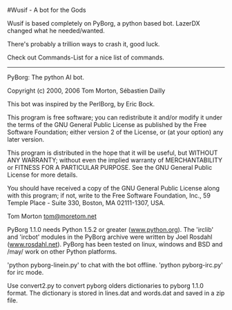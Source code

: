 #Wusif - A bot for the Gods

Wusif is based completely on PyBorg, a python based bot. LazerDX changed what he needed/wanted.

There's probably a trillion ways to crash it, good luck.

Check out Commands-List for a nice list of commands.


---------------------------------------------------------------------------------
 PyBorg: The python AI bot.

 Copyright (c) 2000, 2006 Tom Morton, Sébastien Dailly

 This bot was inspired by the PerlBorg, by Eric Bock.

 This program is free software; you can redistribute it and/or
 modify it under the terms of the GNU General Public License
 as published by the Free Software Foundation; either version 2
 of the License, or (at your option) any later version.

 This program is distributed in the hope that it will be useful,
 but WITHOUT ANY WARRANTY; without even the implied warranty of
 MERCHANTABILITY or FITNESS FOR A PARTICULAR PURPOSE.  See the
 GNU General Public License for more details.

 You should have received a copy of the GNU General Public License
 along with this program; if not, write to the Free Software
 Foundation, Inc., 59 Temple Place - Suite 330, Boston, MA  02111-1307, USA.

 Tom Morton <tom@moretom.net>


PyBorg 1.1.0 needs Python 1.5.2 or greater (www.python.org).
The 'irclib' and 'ircbot' modules in the PyBorg archive were written by Joel
Rosdahl (www.rosdahl.net). PyBorg has been tested on linux, windows and BSD
and /may/ work on other Python platforms.

'python pyborg-linein.py' to chat with the bot offline.
'python pyborg-irc.py' for irc mode.

Use convert2.py to convert pyborg olders dictionaries to pyborg 1.1.0
format. The dictionary is stored in lines.dat and words.dat and saved in a zip
file.

